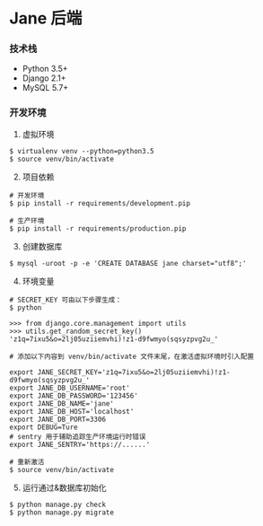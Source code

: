 # Jane 后端

### 技术栈
- Python 3.5+
- Django 2.1+
- MySQL 5.7+

### 开发环境
1. 虚拟环境
```
$ virtualenv venv --python=python3.5
$ source venv/bin/activate
```
2. 项目依赖
```
# 开发环境
$ pip install -r requirements/development.pip

# 生产环境
$ pip install -r requirements/production.pip
```

3. 创建数据库
```
$ mysql -uroot -p -e 'CREATE DATABASE jane charset="utf8";'
```

4. 环境变量
```
# SECRET_KEY 可由以下步骤生成：
$ python

>>> from django.core.management import utils
>>> utils.get_random_secret_key()
'z1q=7ixu5&o=2lj05uziiemvhi)!z1-d9fwmyo(sqsyzpvg2u_'

# 添加以下内容到 venv/bin/activate 文件末尾，在激活虚拟环境时引入配置

export JANE_SECRET_KEY='z1q=7ixu5&o=2lj05uziiemvhi)!z1-d9fwmyo(sqsyzpvg2u_'
export JANE_DB_USERNAME='root'
export JANE_DB_PASSWORD='123456'
export JANE_DB_NAME='jane'
export JANE_DB_HOST='localhost'
export JANE_DB_PORT=3306
export DEBUG=Ture
# sentry 用于辅助追踪生产环境运行时错误
export JANE_SENTRY='https://......'

# 重新激活
$ source venv/bin/activate
```

5. 运行通过&数据库初始化
```
$ python manage.py check
$ python manage.py migrate
```
